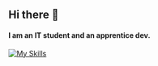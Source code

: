 ## Hi there 👋

<!--
**Rano-a/rano-a** is a ✨ _special_ ✨ repository because its `README.md` (this file) appears on your GitHub profile.

Here are some ideas to get you started:

- 🔭 I’m currently working on ...
- 🌱 I’m currently learning ...
- 👯 I’m looking to collaborate on ...
- 🤔 I’m looking for help with ...
- 💬 Ask me about ...
- 📫 How to reach me: ...
- 😄 Pronouns: ...
- ⚡ Fun fact: ...
-->

<h4 style="text-decoration: none;">I am an IT student and an apprentice dev.</h4>

[![My Skills](https://skillicons.dev/icons?i=java,c,py,js,ts,html,css,mysql,sqlite,bash,discord,bots,discordjs,linux,ubuntu,debian,eclipse,vscode,git,github,gitlab,figma&perline=11)](https://skillicons.dev)
